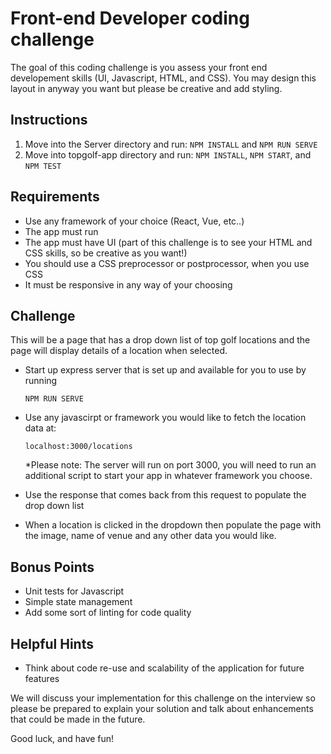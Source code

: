 # Front-end Developer coding challenge
The goal of this coding challenge is you assess your front end developement skills (UI, Javascript, HTML, and CSS). You may design this layout in anyway you want but please be creative and add styling.

## Instructions
1. Move into the Server directory and run: `NPM INSTALL` and `NPM RUN SERVE`
2. Move into topgolf-app directory and run: `NPM INSTALL`, `NPM START`, and `NPM TEST`

## Requirements
- Use any framework of your choice (React, Vue, etc..)
- The app must run
- The app must have UI (part of this challenge is to see your HTML and CSS skills, so be creative as you want!)
- You should use a CSS preprocessor or postprocessor, when you use CSS
- It must be responsive in any way of your choosing

## Challenge
This will be a page that has a drop down list of top golf locations and the page will display details of a location when selected.

- Start up express server that is set up and available for you to use by running

  `NPM RUN SERVE`
  
- Use any javascirpt or framework you would like to fetch the location data at:

  `localhost:3000/locations`

  *Please note: The server will run on port 3000, you will need to run an additional script to start your app in whatever framework you choose.
  
- Use the response that comes back from this request to populate the drop down list
- When a location is clicked in the dropdown then populate the page with the image, name of venue and any other data you would like. 

## Bonus Points
- Unit tests for Javascript
- Simple state management
- Add some sort of linting for code quality

## Helpful Hints
- Think about code re-use and scalability of the application for future features

We will discuss your implementation for this challenge on the interview so please be prepared to explain your solution and talk about enhancements that could be made in the future.

Good luck, and have fun!
